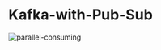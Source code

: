 # Kafka-with-Pub-Sub

![parallel-consuming](https://user-images.githubusercontent.com/21373505/204369529-d678d17b-905d-4bbb-810a-c11738307649.png)

